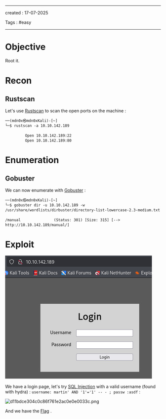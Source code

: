 - - - 
created : 17-07-2025 

Tags : #easy  
- - - 
# Objective

Root it.

# Recon
## Rustscan

Let's use [Rustscan](../../3%20-%20Tags/Hacking%20Tools/Rustscan.md) to scan the open ports on the machine :

```
──(mdn0x㉿mdn0xKali)-[~]
└─$ rustscan -a 10.10.142.189 

         Open 10.10.142.189:22
         Open 10.10.142.189:80

```

# Enumeration
## Gobuster

We can now enumerate with [Gobuster](../../3%20-%20Tags/Hacking%20Tools/Gobuster.md) :

```
──(mdn0x㉿mdn0xKali)-[~]
└─$ gobuster dir -u 10.10.142.189 -w /usr/share/wordlists/dirbuster/directory-list-lowercase-2.3-medium.txt

/manual               (Status: 301) [Size: 315] [--> http://10.10.142.189/manual/]

```

# Exploit

![a05d1ee2b423e3bc978f0e6e93839d28.png](../../2%20-%20Resources/Others/Flameshots/a05d1ee2b423e3bc978f0e6e93839d28.png)

We have a login page, let's try [SQL Injection](../../3%20-%20Tags/Hacking%20Concepts/SQL%20Injection.md) with a valid username (found with hydra) : `username: martin' AND '1'='1' -- - ; passw :asdf` :

<img src="../../Flameshots/d11bdce304c0c86f761e2ac0e0e0033c.png" alt="d11bdce304c0c86f761e2ac0e0e0033c.png" width="583" height="533">

And we have the [Flag](../../3%20-%20Tags/Hacking%20Concepts/Flag.md) .